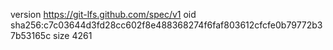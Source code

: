 version https://git-lfs.github.com/spec/v1
oid sha256:c7c03644d3fd28cc602f8e488368274f6faf803612cfcfe0b79772b37b53165c
size 4261
